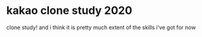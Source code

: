 # kakao clone study 2020

clone study!
and i think it is pretty much extent of the skills i've got for now
